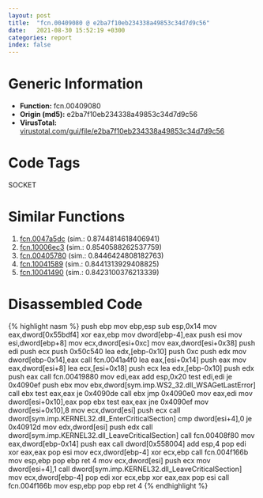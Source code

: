 ```yaml
---
layout: post
title:  "fcn.00409080 @ e2ba7f10eb234338a49853c34d7d9c56"
date:   2021-08-30 15:52:19 +0300
categories: report
index: false
---
```


# Generic Information
- **Function:** fcn.00409080
- **Origin (md5):** e2ba7f10eb234338a49853c34d7d9c56
- **VirusTotal:** [virustotal.com/gui/file/e2ba7f10eb234338a49853c34d7d9c56][virustotal_ref]

# Code Tags
<span class="tag" id="SOCKET">SOCKET</span>


# Similar Functions

1. [fcn.0047a5dc][similar_1_ref] (sim.: 0.8744814618406941)
2. [fcn.10006ec3][similar_2_ref] (sim.: 0.8540588262537759)
3. [fcn.00405780][similar_3_ref] (sim.: 0.8446424808182763)
4. [fcn.10041589][similar_4_ref] (sim.: 0.8441313929408825)
5. [fcn.10041490][similar_5_ref] (sim.: 0.8423100376213339)


# Disassembled Code

{% highlight nasm %}
push ebp
mov ebp,esp
sub esp,0x14
mov eax,dword[0x55bdf4]
xor eax,ebp
mov dword[ebp-4],eax
push esi
mov esi,dword[ebp+8]
mov ecx,dword[esi+0xc]
mov eax,dword[esi+0x38]
push edi
push ecx
push 0x50c540
lea edx,[ebp-0x10]
push 0xc
push edx
mov dword[ebp-0x14],eax
call fcn.0041a4f0
lea eax,[esi+0x14]
push eax
mov eax,dword[esi+8]
lea ecx,[esi+0x18]
push ecx
lea edx,[ebp-0x10]
push edx
push eax
call fcn.00419880
mov edi,eax
add esp,0x20
test edi,edi
je 0x4090ef
push ebx
mov ebx,dword[sym.imp.WS2_32.dll_WSAGetLastError]
call ebx
test eax,eax
je 0x4090de
call ebx
jmp 0x4090e0
mov eax,edi
mov dword[esi+0x10],eax
pop ebx
test eax,eax
jne 0x4090ef
mov dword[esi+0x10],8
mov ecx,dword[esi]
push ecx
call dword[sym.imp.KERNEL32.dll_EnterCriticalSection]
cmp dword[esi+4],0
je 0x40912d
mov edx,dword[esi]
push edx
call dword[sym.imp.KERNEL32.dll_LeaveCriticalSection]
call fcn.00408f80
mov eax,dword[ebp-0x14]
push eax
call dword[0x558004]
add esp,4
pop edi
xor eax,eax
pop esi
mov ecx,dword[ebp-4]
xor ecx,ebp
call fcn.004f166b
mov esp,ebp
pop ebp
ret 4
mov ecx,dword[esi]
push ecx
mov dword[esi+4],1
call dword[sym.imp.KERNEL32.dll_LeaveCriticalSection]
mov ecx,dword[ebp-4]
pop edi
xor ecx,ebp
xor eax,eax
pop esi
call fcn.004f166b
mov esp,ebp
pop ebp
ret 4
{% endhighlight %}


[similar_1_ref]: /report/fcn.0047a5dc@b3771987fba16f4fba07d1109ec72c76
[similar_2_ref]: /report/fcn.10006ec3@a0ac129ff3ea4c0dfa9529c259a9502c
[similar_3_ref]: /report/fcn.00405780@065d95e046989885ac0aa05648eeda39
[similar_4_ref]: /report/fcn.10041589@a0ac129ff3ea4c0dfa9529c259a9502c
[similar_5_ref]: /report/fcn.10041490@a0ac129ff3ea4c0dfa9529c259a9502c
[virustotal_ref]: https://www.virustotal.com/gui/file/e2ba7f10eb234338a49853c34d7d9c56
